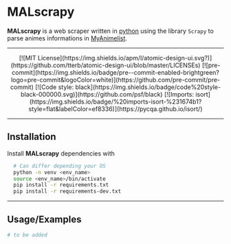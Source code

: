 # MALscrapy

**MALscrapy** is a web scraper written in [python](https://www.python.org/) using the library `Scrapy` to parse animes informations in [MyAnimelist](https://myanimelist.net/).

---------

<center>
[![MIT License](https://img.shields.io/apm/l/atomic-design-ui.svg?)](https://github.com/tterb/atomic-design-ui/blob/master/LICENSEs)
[![pre-commit](https://img.shields.io/badge/pre--commit-enabled-brightgreen?logo=pre-commit&logoColor=white)](https://github.com/pre-commit/pre-commit)
[![Code style: black](https://img.shields.io/badge/code%20style-black-000000.svg)](https://github.com/psf/black)
[![Imports: isort](https://img.shields.io/badge/%20imports-isort-%231674b1?style=flat&labelColor=ef8336)](https://pycqa.github.io/isort/)
</center>

---------

## Installation

Install **MALscrapy** dependencies with

```bash
  # Can differ depending your OS
  python -n venv <env_name>
  source <env_name>/bin/activate
  pip install -r requirements.txt
  pip install -r requirements-dev.txt
```

---------

## Usage/Examples

```python
# to be added
```

